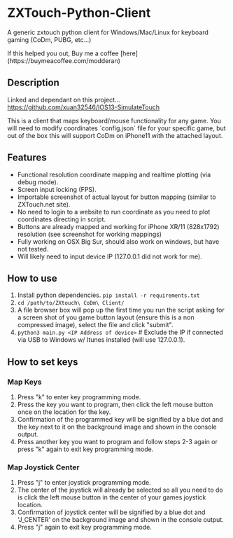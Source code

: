 # ZXTouch-Python-Client
A generic zxtouch python client for Windows/Mac/Linux for keyboard gaming (CoDm, PUBG, etc...)
<p></p>
If this helped you out, Buy me a coffee [here](https://buymeacoffee.com/modderan)

## Description
Linked and dependant on this project... https://github.com/xuan32546/IOS13-SimulateTouch
<p></p>
This is a client that maps keyboard/mouse functionality for any game.  You will need to modify coordinates `config.json` file for your specific game, but out of the box this will support CoDm on iPhone11 with the attached layout.

## Features
* Functional resolution coordinate mapping and realtime plotting (via debug mode).
* Screen input locking (FPS).
* Importable screenshot of actual layout for button mapping (similar to ZXTouch.net site).
* No need to login to a website to run coordinate as you need to plot coordinates directing in script.
* Buttons are already mapped and working for iPhone XR/11 (828x1792) resolution (see screenshot for working mappings)
* Fully working on OSX Big Sur, should also work on windows, but have not tested.
* Will likely need to input device IP (127.0.0.1 did not work for me).

## How to use
1. Install python dependencies.
`pip install -r requirements.txt`
2. `cd /path/to/ZXtouch\ CoDm\ Client/`
3. A file browser box will pop up the first time you run the script asking for a screen shot of you game button layout (ensure this is a non compressed image), select the file and click "submit".
3. `python3 main.py <IP Address of device>` # Exclude the IP if connected via USB to Windows w/ Itunes installed (will use 127.0.0.1).

## How to set keys

### Map Keys
1. Press "k" to enter key programming mode.
2. Press the key you want to program, then click the left mouse button once on the location for the key.
3. Confirmation of the programmed key will be signified by a blue dot and the key next to it on the background image and shown in the console output.
4. Press another key you want to program and follow steps 2-3 again or press "k" again to exit key programming mode.

### Map Joystick Center
1. Press "j" to enter joystick programming mode.
2. The center of the joystick will already be selected so all you need to do is click the left mouse button in the center of your games joystick location.
3. Confirmation of joystick center will be signified by a blue dot and 'J_CENTER' on the background image and shown in the console output.
4. Press "j" again to exit key programming mode.